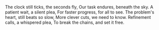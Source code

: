 The clock still ticks, the seconds fly,
Our task endures, beneath the sky.
A patient wait, a silent plea,
For faster progress, for all to see.
The problem's heart, still beats so slow,
More clever cuts, we need to know.
Refinement calls, a whispered plea,
To break the chains, and set it free.

